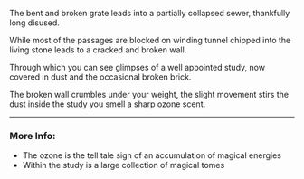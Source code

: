 The bent and broken grate leads into a partially collapsed sewer, thankfully long disused. 

While most of the passages are blocked on winding tunnel chipped into the living stone leads to a cracked and broken wall.

Through which you can see glimpses of a well appointed study, now covered in dust and the occasional broken brick.

The broken wall crumbles under your weight, the slight movement stirs the dust inside the study you smell a sharp ozone scent.

---

### More Info:

* The ozone is the tell tale sign of an accumulation of magical energies
* Within the study is a large collection of magical tomes